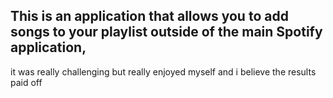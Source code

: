 ## This is an application that allows you to add songs to your playlist outside of the main Spotify application, 
it was really challenging but really enjoyed myself and i believe the results paid off 
